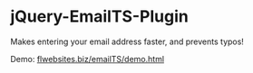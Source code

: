 jQuery-EmailTS-Plugin
=====================

Makes entering your email address faster, and prevents typos!

Demo:
<a href='http://flwebsites.biz/emailTS/demo.html'>flwebsites.biz/emailTS/demo.html</a>
